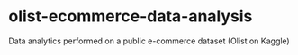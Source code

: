 # olist-ecommerce-data-analysis
Data analytics performed on a public e-commerce dataset (Olist on Kaggle)
